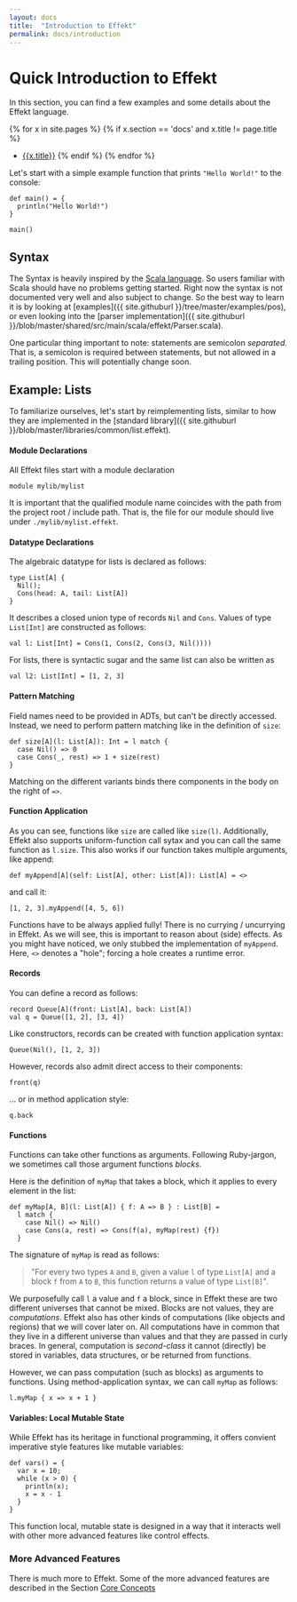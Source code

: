 ```yaml
---
layout: docs
title:  "Introduction to Effekt"
permalink: docs/introduction
---
```


# Quick Introduction to Effekt
In this section, you can find a few examples and some details about the
Effekt language.

{% for x in site.pages %}
  {% if x.section == 'docs' and x.title != page.title %}
- [{{x.title}}]({{site.baseurl}}{{x.url}})
  {% endif %}
{% endfor %}

Let's start with a simple example function that prints `"Hello World!"` to the console:
```effekt
def main() = {
  println("Hello World!")
}
```

```effekt:repl
main()
```

## Syntax
The Syntax is heavily inspired by the [Scala language](http://scala-lang.org). So
users familiar with Scala should have no problems getting started. Right now
the syntax is not documented very well and also subject to change. So the best
way to learn it is by looking at
[examples]({{ site.githuburl }}/tree/master/examples/pos),
or even looking into the [parser implementation]({{ site.githuburl }}/blob/master/shared/src/main/scala/effekt/Parser.scala).

One particular thing important to note: statements are semicolon _separated_.
That is, a semicolon is required between statements, but not allowed in a
trailing position. This will potentially change soon.

## Example: Lists
To familiarize ourselves, let's start by reimplementing lists, similar to how they are implemented in the [standard library]({{ site.githuburl }}/blob/master/libraries/common/list.effekt).


#### Module Declarations
All Effekt files start with a module declaration
```effekt:sketch
module mylib/mylist
```

It is important that the qualified module name coincides with the path from
the project root / include path. That is, the file for our module should live
under `./mylib/mylist.effekt`.

#### Datatype Declarations
The algebraic datatype for lists is declared as follows:
```effekt:sketch
type List[A] {
  Nil();
  Cons(head: A, tail: List[A])
}
```
It describes a closed union type of records `Nil` and `Cons`. Values of type
`List[Int]` are constructed as follows:
```
val l: List[Int] = Cons(1, Cons(2, Cons(3, Nil())))
```

For lists, there is syntactic sugar and the same list can also be written as
```
val l2: List[Int] = [1, 2, 3]
```

#### Pattern Matching
Field names need to be provided in ADTs, but can't be directly accessed.
Instead, we need to perform pattern matching like in the definition of `size`:
```
def size[A](l: List[A]): Int = l match {
  case Nil() => 0
  case Cons(_, rest) => 1 + size(rest)
}
```
Matching on the different variants binds there components in the body on the
right of `=>`.

#### Function Application
As you can see, functions like `size` are called like `size(l)`. Additionally,
Effekt also supports uniform-function call sytax and you can
call the same function as `l.size`. This also works if our function takes
multiple arguments, like append:
```
def myAppend[A](self: List[A], other: List[A]): List[A] = <>
```
and call it:
```effekt:repl
[1, 2, 3].myAppend([4, 5, 6])
```
Functions have to be always applied fully! There is no currying / uncurrying
in Effekt. As we will see, this is important to reason about (side) effects.
As you might have noticed, we only stubbed the implementation of `myAppend`.
Here, `<>` denotes a "hole"; forcing a hole creates a runtime error.

#### Records
You can define a record as follows:
```
record Queue[A](front: List[A], back: List[A])
val q = Queue([1, 2], [3, 4])
```
Like constructors, records can be created with function application syntax:

```effekt:repl
Queue(Nil(), [1, 2, 3])
```
However, records also admit direct access to their components:
```effekt:repl
front(q)
```
... or in method application style:
```effekt:repl
q.back
```
#### Functions
Functions can take other functions as arguments. Following Ruby-jargon,
we sometimes call those argument functions _blocks_.

Here is the definition of `myMap` that takes a block, which it applies to every
element in the list:

```
def myMap[A, B](l: List[A]) { f: A => B } : List[B] =
  l match {
    case Nil() => Nil()
    case Cons(a, rest) => Cons(f(a), myMap(rest) {f})
  }
```
The signature of `myMap` is read as follows:

> "For every two types `A` and `B`, given a value `l` of type `List[A]` and
> a block `f` from `A` to `B`, this function returns a value of type `List[B]`".

We purposefully call `l` a value and `f` a block, since in Effekt these are
two different universes that cannot be mixed. Blocks are not values, they are
_computations_. Effekt also has other kinds of computations (like objects and regions)
that we will cover later on. All computations have in common that they live
in a different universe than values and that they are passed in curly braces.
In general, computation is _second-class_ it cannot (directly) be stored in variables, data structures,
or be returned from functions.

However, we can pass computation (such as blocks) as arguments to functions.
Using method-application syntax, we can call `myMap` as follows:

```effekt:repl
l.myMap { x => x + 1 }
```

#### Variables: Local Mutable State
While Effekt has its heritage in functional programming, it offers convient
imperative style features like mutable variables:
```
def vars() = {
  var x = 10;
  while (x > 0) {
    println(x);
    x = x - 1
  }
}
```
This function local, mutable state is designed in a way that it interacts well
with other more advanced features like control effects.

### More Advanced Features
There is much more to Effekt. Some of the more advanced features are
described in the Section [Core Concepts](concepts)
